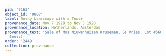 ```yaml
---
pid: '7163'
object_id: '9807'
label: Rocky Landscape with a Tower
provenance_date: Nov 7 1928 to Nov 8 1928
provenance_location: Netherlands, Amsterdam
provenance_text: 'Sale of Mos Niuwenhuizen Kruseman, De Vries, Lot #560 (to Nicolaas
  Beets)'
order: '2449'
collection: provenance
---
```

